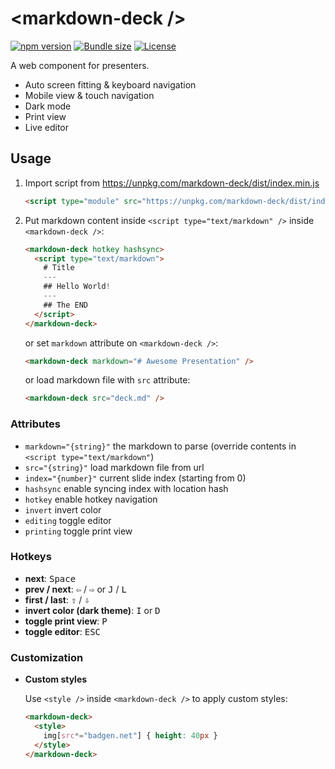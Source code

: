 # &lt;markdown-deck />

[![npm version][npm-src]][npm-href]
[![Bundle size][bundlephobia-src]][bundlephobia-href]
[![License][license-src]][license-href]

A web component for presenters.

- Auto screen fitting & keyboard navigation
- Mobile view & touch navigation
- Dark mode
- Print view
- Live editor

## Usage

1. Import script from https://unpkg.com/markdown-deck/dist/index.min.js

    ```html
    <script type="module" src="https://unpkg.com/markdown-deck/dist/index.min.js"></script>
    ```

2. Put markdown content inside `<script type="text/markdown" />` inside `<markdown-deck />`:

    ```html
    <markdown-deck hotkey hashsync>
      <script type="text/markdown">
        # Title
        ---
        ## Hello World!
        ---
        ## The END
      </script>
    </markdown-deck>
    ```

    or set `markdown` attribute on `<markdown-deck />`:

    ```html
    <markdown-deck markdown="# Awesome Presentation" />
    ```

    or load markdown file with `src` attribute:

    ```html
    <markdown-deck src="deck.md" />
    ```

### Attributes

- `markdown="{string}"` the markdown to parse (override contents in `<script type="text/markdown"`)
- `src="{string}"` load markdown file from url
- `index="{number}"` current slide index (starting from 0)
- `hashsync` enable syncing index with location hash
- `hotkey` enable hotkey navigation
- `invert` invert color
- `editing` toggle editor
- `printing` toggle print view

### Hotkeys

- __next__: <kbd>Space</kbd>
- __prev / next__: <kbd>⇦</kbd> / <kbd>⇨</kbd> or <kbd>J</kbd> / <kbd>L</kbd>
- __first / last__: <kbd>⇧</kbd> / <kbd>⇩</kbd>
- __invert color (dark theme)__: <kbd>I</kbd> or <kbd>D</kbd>
- __toggle print view__: <kbd>P</kbd>
- __toggle editor__: <kbd>ESC</kbd>

### Customization

- __Custom styles__

    Use `<style />` inside `<markdown-deck />` to apply custom styles:

    ```html
    <markdown-deck>
      <style>
        img[src*="badgen.net"] { height: 40px }
      </style>
    </markdown-deck>
    ```

[npm-src]: https://badgen.net/npm/v/markdown-deck
[npm-href]: https://www.npmjs.com/package/markdown-deck
[bundlephobia-src]: https://badgen.net/bundlephobia/min/markdown-deck
[bundlephobia-href]: https://bundlephobia.com/result?p=markdown-deck
[license-src]: https://badgen.net/badge/license/MIT
[license-href]: LICENSE.md
